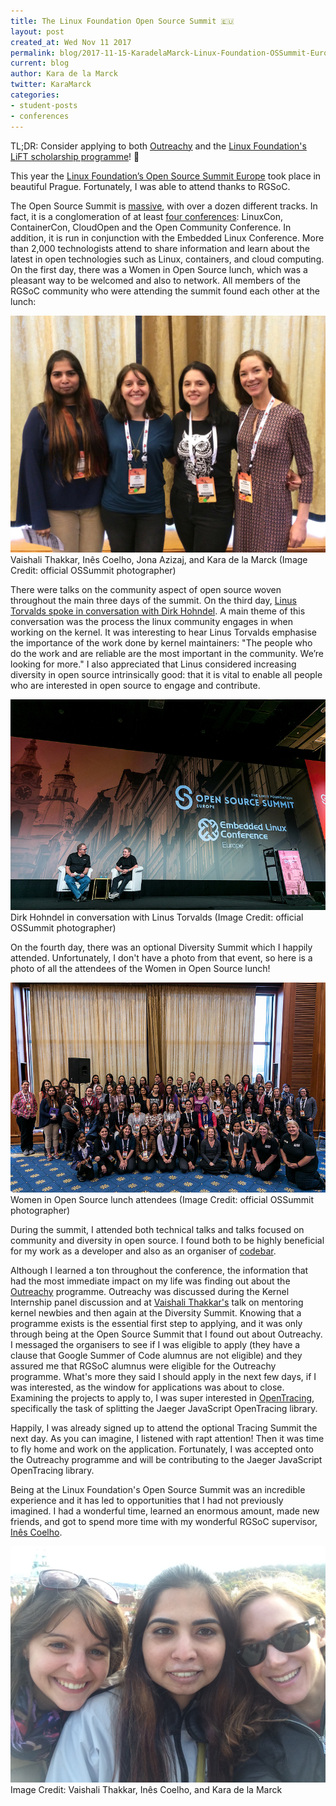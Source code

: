 ```yaml
---
title: The Linux Foundation Open Source Summit 🇪🇺
layout: post
created_at: Wed Nov 11 2017
permalink: blog/2017-11-15-KaradelaMarck-Linux-Foundation-OSSummit-Europe
current: blog
author: Kara de la Marck
twitter: KaraMarck
categories:
- student-posts
- conferences
---
```

TL;DR: Consider applying to both [Outreachy](https://www.outreachy.org/) and the [Linux Foundation's LiFT scholarship programme](https://training.linuxfoundation.org/free-linux-training/linux-training-scholarship-program)! 🎉

This year the [Linux Foundation’s Open Source Summit Europe](http://events.linuxfoundation.org/events/archive/2017/open-source-summit-europe) took place in beautiful Prague. Fortunately, I was able to attend thanks to RGSoC.

The Open Source Summit is [massive](http://events.linuxfoundation.org/events/archive/2017/open-source-summit-europe-/program/schedule), with over a dozen different tracks. In fact, it is a conglomeration of at least [four conferences](http://events.linuxfoundation.org/events/archive/2017/open-source-summit-europe-/program/about): LinuxCon, ContainerCon, CloudOpen and the Open Community Conference. In addition, it is run in conjunction with the Embedded Linux Conference. More than 2,000 technologists attend to share information and learn about the latest in open technologies such as Linux, containers, and cloud computing. On the first day, there was a Women in Open Source lunch, which was a pleasant way to be welcomed and also to network. All members of the RGSoC community who were attending the summit found each other at the lunch:

<img src="/img/blog/2017/rgsoc-ossummit-eu-vaishali-ines-jona-kara.jpg" alt="Vaishali, Inês, Jona, and Kara"/>
<div class="image-credits">Vaishali Thakkar, Inês Coelho, Jona Azizaj, and Kara de la Marck (Image Credit: official OSSummit photographer)</div>

There were talks on the community aspect of open source woven throughout the main three days of the summit. On the third day, [Linus Torvalds spoke in conversation with Dirk Hohndel](https://www.youtube.com/playlist?list=PLbzoR-pLrL6pISWAq-1cXP4_UZAyRtesk). A main theme of this conversation was the process the linux community engages in when working on the kernel. It was interesting to hear Linus Torvalds emphasise the importance of the work done by kernel maintainers: "The people who do the work and are reliable are the most important in the community. We’re looking for more." I also appreciated that Linus considered increasing diversity in open source intrinsically good: that it is vital to enable all people who are interested in open source to engage and contribute.

<img src="/img/blog/2017/linus-torvalds-on-stage-ossummit.jpg" alt="Linus Torvalds on stage OSSummit EU"/>
<div class="image-credits">Dirk Hohndel in conversation with Linus Torvalds (Image Credit: official OSSummit photographer)</div>

On the fourth day, there was an optional Diversity Summit which I happily attended. Unfortunately, I don't have a photo from that event, so here is a photo of all the attendees of the Women in Open Source lunch!

<img src="/img/blog/2017/women-oss-lunch-linux-oss-summit.jpg" alt="Women in Open Source lunch OSSummit EU"/>
<div class="image-credits">Women in Open Source lunch attendees (Image Credit: official OSSummit photographer)</div>

During the summit, I attended both technical talks and talks focused on community and diversity in open source. I found both to be highly beneficial for my work as a developer and also as an organiser of [codebar](https://codebar.io/).

Although I learned a ton throughout the conference, the information that had the most immediate impact on my life was finding out about the [Outreachy](https://www.outreachy.org/) programme. Outreachy was discussed during the Kernel Internship panel discussion and at [Vaishali Thakkar's](https://twitter.com/kernel_girl) talk on mentoring kernel newbies and then again at the Diversity Summit. Knowing that a programme exists is the essential first step to applying, and it was only through being at the Open Source Summit that I found out about Outreachy. I messaged the organisers to see if I was eligible to apply (they have a clause that Google Summer of Code alumnus are not eligible) and they assured me that RGSoC alumnus were eligible for the Outreachy programme. What's more they said I should apply in the next few days, if I was interested, as the window for applications was about to close. Examining the projects to apply to, I was super interested in [OpenTracing](http://opentracing.io/outreachy), specifically the task of splitting the Jaeger JavaScript OpenTracing library.

Happily, I was already signed up to attend the optional Tracing Summit the next day. As you can imagine, I listened with rapt attention! Then it was time to fly home and work on the application. Fortunately, I was accepted onto the Outreachy programme and will be contributing to the Jaeger JavaScript OpenTracing library.

Being at the Linux Foundation's Open Source Summit was an incredible experience and it has led to opportunities that I had not previously imagined. I had a wonderful time, learned an enormous amount, made new friends, and got to spend more time with my wonderful RGSoC supervisor, [Inês Coelho](https://twitter.com/ines_opcoelho).

<img src="/img/blog/2017/ines-vaishali-kara-ossummit-prague.jpg" alt="Inês, Vaishali, and Kara"/>
<div class="image-credits">Image Credit: Vaishali Thakkar, Inês Coelho, and Kara de la Marck</div>
